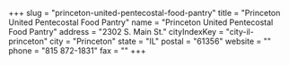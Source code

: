+++
slug = "princeton-united-pentecostal-food-pantry"
title = "Princeton United Pentecostal Food Pantry"
name = "Princeton United Pentecostal Food Pantry"
address = "2302 S. Main St."
cityIndexKey = "city-il-princeton"
city = "Princeton"
state = "IL"
postal = "61356"
website = ""
phone = "815 872-1831"
fax = ""
+++
